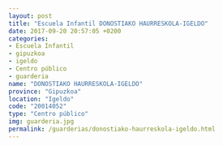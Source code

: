```yaml
---
layout: post
title: "Escuela Infantil DONOSTIAKO HAURRESKOLA-IGELDO"
date: 2017-09-20 20:57:05 +0200
categories:
- Escuela Infantil
- gipuzkoa
- igeldo
- Centro público
- guarderia
name: "DONOSTIAKO HAURRESKOLA-IGELDO"
province: "Gipuzkoa"
location: "Igeldo"
code: "20014052"
type: "Centro público"
img: guarderia.jpg
permalink: /guarderias/donostiako-haurreskola-igeldo.html
---
```

